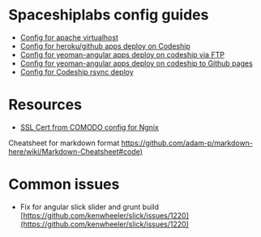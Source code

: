 # Spaceshiplabs config guides


* [Config for apache virtualhost](./apache-virtualhost-config.md)
* [Config for heroku/github apps deploy on Codeship](./codeship-heroku.md)
* [Config for yeoman-angular apps deploy on codeship via FTP](./yeoman-codeship-ftp.md)
* [Config for yeoman-angular apps deploy on codeship to Github pages](./yeoman-codeship-gh-pages-guide.md)
* [Config for Codeship rsync deploy](./rsync-codeship-deploy.md)


# Resources

* [SSL Cert from COMODO config for Ngnix](https://www.namecheap.com/support/knowledgebase/article.aspx/9419//installing-a-certificate-on-nginx)

Cheatsheet for markdown format [https://github.com/adam-p/markdown-here/wiki/Markdown-Cheatsheet#code) ](https://github.com/adam-p/markdown-here/wiki/Markdown-Cheatsheet#code) 


# Common issues

* Fix for angular slick slider and grunt build [https://github.com/kenwheeler/slick/issues/1220](https://github.com/kenwheeler/slick/issues/1220)